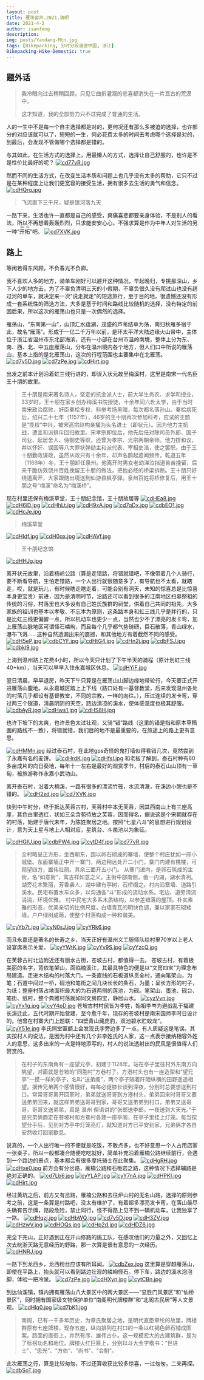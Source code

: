 ```yaml
---
layout: post
title: 雁荡留声.2021.清明
date: 2021-4-2
author: isanfeng
description:
img: posts/Yandang-Mtn.jpg
tags: [Bikepacking, 分时分段漫游中国, 浙江]
Bikepacking-Hike-Demestic: true
---
```

## 题外话

> 我冷眼向过去稍稍回顾，只见它曲折灌溉的悲喜都消失在一片亘古的荒漠中，
>
> 这才知道，我的全部努力只不过完成了普通的生活。

人的一生中不是每一个自主选择都是对的，更何况还有那么多被迫的选择，也许部分的对应该就可以了，短短的一生，何必花费太多的时间去考虑哪个选择是对的，到最后，会发现不管做哪个选择都是错的。

与其如此，在生活方式的选择上，用最懒人的方式，选择让自己舒服的，也许是不是性价比最好的呢？
[![cd77vR.jpg](https://z3.ax1x.com/2021/04/10/cd77vR.jpg)](https://imgtu.com/i/cd77vR)

然而不同的生活方式，在改变生活本质和问题上也几乎没有太多的帮助，它只不过是在某种程度上让我们更宽容的接受生活，拥有很多去生活的勇气和信念。
[![cdHQrq.jpg](https://z3.ax1x.com/2021/04/10/cdHQrq.jpg)](https://imgtu.com/i/cdHQrq)
> 飞流直下三千尺，疑是银河落九天

一路下来，生活也许一直都是自己的感受，爽痛喜悲都要亲身体验，不是别人的看法，所以不再想着轰轰烈烈，只求能安安心心，不强求算是作为中年人对生活的另一种“<ruby>开拓<rp>(</rp><rt>qū fú</rt><rp>)</rp></ruby>”吧。
[![cd7XVK.jpg](https://z3.ax1x.com/2021/04/10/cd7XVK.jpg)](https://imgtu.com/i/cd7XVK)

## 路上

等闲若得东风顾，不负春光不负卿。

我不喜欢人多的地方，骑单车刚好可以避开这种情况，早起晚归，专挑那深山，乡下人少的地方去，为了不辜负清明三天的小假期，不辜负很久没有爬过山也没有趟过河的单车，就决定来一次"说走就走"的短途旅行，至于目的地，很遗憾还没有形成一套系统性的筛选方法，大多是基于时间和路线比较随机的选择，没有特定的前因后果，所以这次的雁荡山也只是一次偶然的选择。

雁荡山，“东南第一山”，山顶汇水蕴湖，茂盛的芦苇结草为荡，南归秋雁多宿于此，故名“雁荡”。形成于一亿二千万年以前，是环太平洋大陆边缘火山带中，主体位于浙江省温州市东北部海滨，还有一小部在台州市温岭南境，整体上分为东、南、西、北、中五座雁荡山，分布在温州境内各个地方，但人们口中所说的雁荡山，基本上指的是北雁荡山，这次的行程范围也主要集中在北雁荡。
[![cd7v5D.jpg](https://z3.ax1x.com/2021/04/10/cd7v5D.jpg)](https://imgtu.com/i/cd7v5D)
[![cd7zPe.jpg](https://z3.ax1x.com/2021/04/10/cd7zPe.jpg)](https://imgtu.com/i/cd7zPe)
[![cdHirt.jpg](https://z3.ax1x.com/2021/04/10/cdHirt.jpg)](https://imgtu.com/i/cdHirt)

出发之前本计划沿着虹三线行进的，却误入状元故里梅溪村，这里是南宋一代名臣王十朋的故里。
> 王十朋是南宋著名诗人，坚定的抗金派人士，前大半生务农、求学和授业，33岁时，王十朋在家乡创办梅溪书院授徒，十余年间六赴太学，由于当时南宋政治腐败，奸臣秦桧专权，科举考场黑暗，每次都名落孙山。秦桧病死后，绍兴二十七年（1157年），46岁的王十朋再次参加科考，应试的主题是“揽权”中兴，被宋高宗赵构亲擢为头名进士（即状元）。因为他力主抗战，遭主和派排斥回归故里。宋孝宗即位后，他先后任对除司员外郎、国子司业、起居舍人、侍御史等职，还曾为孝宗、光宗两朝帝师。他力排和议，并以怀奸、误国等八大罪状弹劾主和派代表、宰相史浩，使之罢职。由于王十朋勤政谋政，虽然从政只有十余年，却声名鹊起遗闻频传，乾道五年（1169年）冬，王十朋卸任泉州。他离开时男女老幼涕泣挡道苦苦挽留，后来干脆仿效饶州百姓挽留王十朋的做法，把他必经的桥梁拆断。王十朋只好绕道离开，大家跟随出境送到仙游县枫亭驿。泉州百姓将桥修复后，用王十朋之号“梅溪”命名为“梅溪桥”。

现在村里还保有梅溪草堂，王十朋纪念馆，王十朋故居等
[![cdHEa8.jpg](https://z3.ax1x.com/2021/04/10/cdHEa8.jpg)](https://imgtu.com/i/cdHEa8)
[![cdH6iD.jpg](https://z3.ax1x.com/2021/04/10/cdH6iD.jpg)](https://imgtu.com/i/cdH6iD)
[![cdHhLt.jpg](https://z3.ax1x.com/2021/04/10/cdHhLt.jpg)](https://imgtu.com/i/cdHhLt)
[![cdH9xA.jpg](https://z3.ax1x.com/2021/04/10/cdH9xA.jpg)](https://imgtu.com/i/cdH9xA)
[![cd7qDx.jpg](https://z3.ax1x.com/2021/04/10/cd7qDx.jpg)](https://imgtu.com/i/cd7qDx)
[![cdbEO1.jpg](https://z3.ax1x.com/2021/04/10/cdbEO1.jpg)](https://imgtu.com/i/cdbEO1)
[![cdHcJe.jpg](https://z3.ax1x.com/2021/04/10/cdHcJe.jpg)](https://imgtu.com/i/cdHcJe)
> 梅溪草堂

[![cdHIdf.jpg](https://z3.ax1x.com/2021/04/10/cdHIdf.jpg)](https://imgtu.com/i/cdHIdf)
[![cdH0qx.jpg](https://z3.ax1x.com/2021/04/10/cdH0qx.jpg)](https://imgtu.com/i/cdH0qx)
[![cdHAVf.jpg](https://z3.ax1x.com/2021/04/10/cdHAVf.jpg)](https://imgtu.com/i/cdHAVf)
> 王十朋纪念馆

[![cdHHJg.jpg](https://z3.ax1x.com/2021/04/10/cdHHJg.jpg)](https://imgtu.com/i/cdHHJg)

离开状元故里，沿着杨岭公路（算是走错路，将错就错吧，不像带着几个人骑行，要不断看导航，生怕走错路，一个人出行就很随意多了，有导航也不太看，就瞎走，哎，就是玩儿，有时候瞎走瞎走着，可能会别有洞天，未知的惊喜总是比惊喜本身更宝贵）前进，因为是清明时节，沿路还可以看到很多的江南地区扫墓祭祖的传统的习俗，村落里也大多设有自己姓氏族群的祠堂，供着自己共同的祖先，大多家族的祖训也基本以孝敬、不忘本为原则，这条路本身和虹三线几乎是并行的，只是比虹三线更偏僻一点，所以机动车也更少一点，当然也少不了漂亮的发卡弯，加上雁荡山脉地区可谓怪石嶙峋，而且每个几乎都气势磅礴，巨石散落，青山绿水，瀑布飞溅……这种自然透漏出来的震撼，和其他地方有着截然不同的感受。
[![cdH5eP.jpg](https://z3.ax1x.com/2021/04/10/cdH5eP.jpg)](https://imgtu.com/i/cdH5eP)
[![cdbCYF.jpg](https://z3.ax1x.com/2021/04/10/cdbCYF.jpg)](https://imgtu.com/i/cdbCYF)
[![cdHtG4.jpg](https://z3.ax1x.com/2021/04/10/cdHtG4.jpg)](https://imgtu.com/i/cdHtG4)
[![cdHn2j.jpg](https://z3.ax1x.com/2021/04/10/cdHn2j.jpg)](https://imgtu.com/i/cdHn2j)
[![cdbFSJ.jpg](https://z3.ax1x.com/2021/04/10/cdbFSJ.jpg)](https://imgtu.com/i/cdbFSJ)
[![cdbkl9.jpg](https://z3.ax1x.com/2021/04/10/cdbkl9.jpg)](https://imgtu.com/i/cdbkl9)

上海到温州路上花费4小时，所以今天只计划了下午半天的骑程（原计划虹三线40+km），当天可以早早入住永嘉城区休息。
[![cdHYiF.jpg](https://z3.ax1x.com/2021/04/10/cdHYiF.jpg)](https://imgtu.com/i/cdHYiF)

翌日清晨，早早退房，昨天下午只算是在雁荡山山脚边缘地带轮行，今天要正式开进雁荡山腹地。从永嘉城区踏上上下线（路口处有一基督教堂，后来发现温州各处的村落几乎都设有基督教堂，不同的宗教，一样的向往。），压过连续的发卡弯，穿过两三个隧道，清晨阴阴的天空，路边清凉的溪水，使体感温度也极其舒服。
[![cdbAyR.jpg](https://z3.ax1x.com/2021/04/10/cdbAyR.jpg)](https://imgtu.com/i/cdbAyR)
[![cdHws1.jpg](https://z3.ax1x.com/2021/04/10/cdHws1.jpg)](https://imgtu.com/i/cdHws1)
[![cdHS8H.jpg](https://z3.ax1x.com/2021/04/10/cdHS8H.jpg)](https://imgtu.com/i/cdHS8H)

也许下坡下的太爽，也许景色太过壮观，又骑“错”路线（这里的错是指和原本草稿画的路线不一致），将错就错，我们目的地不是最重要的，在旅途上的路上更有意思。

[![cdHMMn.jpg](https://z3.ax1x.com/2021/04/10/cdHMMn.jpg)](https://imgtu.com/i/cdHMMn)
经过泰石村，在此地gps奇怪的鬼打墙似得看错几次，竟然尝到了永嘉有名的麦饼。
[![cdHrdK.jpg](https://z3.ax1x.com/2021/04/10/cdHrdK.jpg)](https://imgtu.com/i/cdHrdK)
[![cdHfsI.jpg](https://z3.ax1x.com/2021/04/10/cdHfsI.jpg)](https://imgtu.com/i/cdHfsI)
和老板了解到，泰石村种有60多亩成片的向日葵地，每年十一左右是最好的观赏季节，村后的泰石山山顶有一草甸，被旅游称作永嘉小武功山。

离开泰石村，沿着大楠溪，一路有很多的漂流竹筏，水流清澈，在溪边小憩也是不错的。
[![cdH2zd.jpg](https://z3.ax1x.com/2021/04/10/cdH2zd.jpg)](https://imgtu.com/i/cdH2zd)
[![cd7XVK.jpg](https://z3.ax1x.com/2021/04/10/cd7XVK.jpg)](https://imgtu.com/i/cd7XVK)

快到中午时分，终于抵达芙蓉古村，芙蓉村中本无芙蓉，因其西南山上有三座高崖，其色白里透红，状如三朵含苞待放之芙蓉，因而得名，据说这是个宋朝就存在的村落，始建于唐代末年，为陈姓聚居之地。按照“七星八斗”的思想进行规划设计，意为天上星与地上人相对应，星筑台、斗凿池以为象征。

[![cdHGIU.jpg](https://z3.ax1x.com/2021/04/10/cdHGIU.jpg)](https://imgtu.com/i/cdHGIU)
[![cdbPW4.jpg](https://z3.ax1x.com/2021/04/10/cdbPW4.jpg)](https://imgtu.com/i/cdbPW4)
[![cytD4f.jpg](https://z3.ax1x.com/2021/04/13/cytD4f.jpg)](https://imgtu.com/i/cytD4f)
[![cd77vR.jpg](https://z3.ax1x.com/2021/04/10/cd77vR.jpg)](https://imgtu.com/i/cd77vR)

> 全村略呈正方形，坐西朝东，围以卵石砌成的寨墙，使整个村庄犹如一座小城堡。东面寨墙正中开一寨门，两边稍远处开二小门，寨门内建有樵楼，可观望四方，雄伟壮丽。其余三面开五小门。
从寨门进内，是卵石筑成的主街，名“如意街”，寓吉祥如意之义。主街中部南侧，凿一内湖，湖水清冽。
湖旁花木繁丽，芳香袭人，湖中建有亭树，石桥缀之。村内沿寨墙、道路引溪水。民宅布置水车众多，以沟通各“斗”形成的流动水系。宅边、道旁清流涓涓，环境优雅。
村中民宅大多系木质结构，以参差错落的屋顶，朴实素雅的形态，优美亲切的比例尺度，白墙青瓦的明快色调，兼以家家石砌矮墙，户户绿树成荫，使整个村落构成一种和谐美。

[![cyYb7t.jpg](https://z3.ax1x.com/2021/04/13/cyYb7t.jpg)](https://imgtu.com/i/cyYb7t)
[![cyN0sJ.jpg](https://z3.ax1x.com/2021/04/13/cyN0sJ.jpg)](https://imgtu.com/i/cyN0sJ)
[![cyYRk6.jpg](https://z3.ax1x.com/2021/04/13/cyYRk6.jpg)](https://imgtu.com/i/cyYRk6)

而且永嘉还是著名的长寿之乡，当天正好有温州义工厨师队给村里70岁以上老人设宴席表示关爱。
[![cyYWtK.jpg](https://z3.ax1x.com/2021/04/13/cyYWtK.jpg)](https://imgtu.com/i/cyYWtK)
[![cyYv9S.jpg](https://z3.ax1x.com/2021/04/13/cyYv9S.jpg)](https://imgtu.com/i/cyYv9S)
[![cyYzcQ.jpg](https://z3.ax1x.com/2021/04/13/cyYzcQ.jpg)](https://imgtu.com/i/cyYzcQ)

在芙蓉古村北边附近还有丽水古街，苍坡古村，都值得一去。
苍坡古村，有着极美丽的名字，背依笔架山，面临楠溪江，其最具特色的便是以“文房四宝”为理念布局建造。走进木结构的村落大门，一条直线的石板道纵贯全村，通向笔架山，为笔；石道中间过一桥，砚池和笔街之间几块长长的条石，为墨；呈长方形的村子，为纸；整座村落占地面积最大的为石道两侧的莲池，为砚。笔架山、墨池、砚台、笔街、纸村，整个典雅村落就如同文房四宝，静居山水。
[![cyzVvn.jpg](https://z3.ax1x.com/2021/04/14/cyzVvn.jpg)](https://imgtu.com/i/cyzVvn)
[![cyYx1g.jpg](https://z3.ax1x.com/2021/04/13/cyYx1g.jpg)](https://imgtu.com/i/cyYx1g)
[![cyY4pD.jpg](https://z3.ax1x.com/2021/04/13/cyY4pD.jpg)](https://imgtu.com/i/cyY4pD)
苍坡古村村民皆为李姓，始祖李岑为避战乱于福建长溪迁此，五代时期开始营建，至今愈千年，现存的苍坡村是南宋国师李时日设计的。他曾在村寨大门上题联：“四壁青山藏虎豹，双池碧水贮蛟龙”。
[![cyY51e.jpg](https://z3.ax1x.com/2021/04/13/cyY51e.jpg)](https://imgtu.com/i/cyY51e)
李氏祠堂匾额上会发现氏字旁边多了一点，有人质疑这是笔误。其实按村人的说法，是因为村中还有几个非李姓氏的人家，这一点表示接纳相容外姓人的意思，这多出来的一点是特地添写的，村人的说法透射出的民风是很值得人们赞赏的。

> 在村子的东南角有一座望兄亭，初建于1128年。站在亭子里往村外东南方向眺望，对面就是苍坡的“同胞村”方巷村了。方港村头也有一座造型和“望兄亭”一摸一样的亭子，名叫“送弟阁”，两个亭子隔着阡陌纵横的田野遥遥相望。据传兄弟两个感情很好，每每必促膝长谈到深夜，分别时总要想送到村口。常常哥哥离开回家时，弟弟就送哥哥到方港村头，弟弟回来时哥哥又要送弟弟回来，就这样弟弟送哥哥到家，哥哥又送弟弟到村口，弟弟又送哥哥，哥哥又送弟弟，真是 温州 俚语讲的“张郎送李郎，一夜送到大天光。”于是兄弟俩商定在苍坡村和方巷村各建一座亭阁，在亭子里挂上灯笼。每当探望分手后，见到对方亭中灯笼亮灯，就知道对方已平安到家，兄弟俩才各自安然收灯回家歇息。

说真的，一个人出行唯一的不便就是吃饭，不敢点多，也不好意思一个人占用店家一张桌子，所以一般都凑合随便吃吃就好，简单补充沿着雁楠公路继续前行，会遇到一个路边的景点，基本都会有很多摩托骑士在此聚集。
[![cdHgRH.jpg](https://z3.ax1x.com/2021/04/10/cdHgRH.jpg)](https://imgtu.com/i/cdHgRH)
[![cdHxe0.jpg](https://z3.ax1x.com/2021/04/10/cdHxe0.jpg)](https://imgtu.com/i/cdHxe0)
前方会有分岔路，雁楠公路和石桅岩之路，这种情况下选择辅路是绝对正确的。
[![cd7Lb6.jpg](https://z3.ax1x.com/2021/04/10/cd7Lb6.jpg)](https://imgtu.com/i/cd7Lb6)
[![cyYLAP.jpg](https://z3.ax1x.com/2021/04/13/cyYLAP.jpg)](https://imgtu.com/i/cyYLAP)
[![cyY7nA.jpg](https://z3.ax1x.com/2021/04/13/cyY7nA.jpg)](https://imgtu.com/i/cyY7nA)
[![cdHPKI.jpg](https://z3.ax1x.com/2021/04/10/cdHPKI.jpg)](https://imgtu.com/i/cdHPKI)
[![cdHirt.jpg](https://z3.ax1x.com/2021/04/10/cdHirt.jpg)](https://imgtu.com/i/cdHirt)

经过黄坑之后，前方又有岔路，雁楠公路和去往炉山村的无名山路，选择的原则参考之前，这是一条算是村路吧，没太有维护了，有着超多漂亮发卡弯，在落山最尽头确有告示牌，路段危险，禁止同行，怪不得路上见不到一辆机动车，让我独享了一路。
[![cdHqzj.jpg](https://z3.ax1x.com/2021/04/10/cdHqzj.jpg)](https://imgtu.com/i/cdHqzj)
[![cdHbWQ.jpg](https://z3.ax1x.com/2021/04/10/cdHbWQ.jpg)](https://imgtu.com/i/cdHbWQ)
[![cd7v5D.jpg](https://z3.ax1x.com/2021/04/10/cd7v5D.jpg)](https://imgtu.com/i/cd7v5D)
[![cdH3ZV.jpg](https://z3.ax1x.com/2021/04/10/cdH3ZV.jpg)](https://imgtu.com/i/cdH3ZV)
[![cdHzwV.jpg](https://z3.ax1x.com/2021/04/10/cdHzwV.jpg)](https://imgtu.com/i/cdHzwV)
[![cdHOQs.jpg](https://z3.ax1x.com/2021/04/10/cdHOQs.jpg)](https://imgtu.com/i/cdHOQs)
[![cdHp2d.jpg](https://z3.ax1x.com/2021/04/10/cdHp2d.jpg)](https://imgtu.com/i/cdHp2d)
[![cdHDZ6.jpg](https://z3.ax1x.com/2021/04/10/cdHDZ6.jpg)](https://imgtu.com/i/cdHDZ6)

完全下完山，正好遇到正在开山修路的施工队，在感叹他们的力量之外，又回忆上次去皖浙天路无意经历的野路，那一次算是很有意思的一次经历。
[![cdHNRJ.jpg](https://z3.ax1x.com/2021/04/10/cdHNRJ.jpg)](https://imgtu.com/i/cdHNRJ)

一路下到龙西乡，龙西粉丝应该有所耳闻。
[![cdbZex.jpg](https://z3.ax1x.com/2021/04/10/cdbZex.jpg)](https://imgtu.com/i/cdbZex)
这里算是穿越雁荡山，即使在平路上，抬头就可以看到路边壮观的嶙峋怪石。停下车，路边的溪水泡泡脚，体验一把冷泉。
[![cd7zPe.jpg](https://z3.ax1x.com/2021/04/10/cd7zPe.jpg)](https://imgtu.com/i/cd7zPe)
[![cdHXyn.jpg](https://z3.ax1x.com/2021/04/10/cdHXyn.jpg)](https://imgtu.com/i/cdHXyn)
[![cytCBn.jpg](https://z3.ax1x.com/2021/04/13/cytCBn.jpg)](https://imgtu.com/i/cytCBn)

到达仙溪镇，镇内拥有雁荡山八大景区中的两大景区——“显胜门风景区”和“仙桥景区”，同时拥有国家级文物保护单位“南阁明代牌楼群”和“北阁古民居”等人文景观。
[![cdHlq0.jpg](https://z3.ax1x.com/2021/04/10/cdHlq0.jpg)](https://imgtu.com/i/cdHlq0)
[![cd7bK1.jpg](https://z3.ax1x.com/2021/04/10/cd7bK1.jpg)](https://imgtu.com/i/cd7bK1)
> 南阁，已有一千多年历史，为章氏聚居之地，是明代直臣章纶的故里，牌楼群原有七座牌楼，现存五座，纵向排列在村口的一条以红褐色卵石铺成图案。路面的直街上，井然有序，雄伟古仆。这一规模宏大的古建筑群，是为了标榜功名和地位。牌楼火红巨匾上，分别以斗大金字楷书：“世进士”、“思光”、“方伯”、“尚书”、“会魁”。

此次雁荡之行，算是比较匆匆，不过还算收获比较多惊喜，一过匆匆，二来再探。
[![cdbSoT.jpg](https://z3.ax1x.com/2021/04/10/cdbSoT.jpg)](https://imgtu.com/i/cdbSoT)

